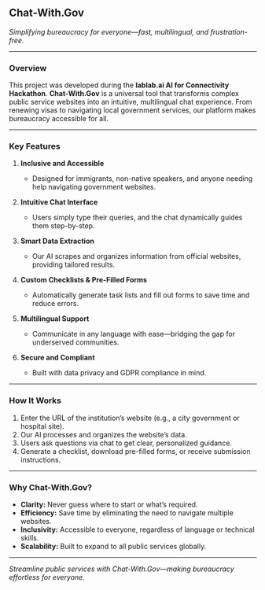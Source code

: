 ## **Chat-With.Gov**  
*Simplifying bureaucracy for everyone—fast, multilingual, and frustration-free.*

---

### **Overview**  
This project was developed during the **lablab.ai AI for Connectivity Hackathon**. **Chat-With.Gov** is a universal tool that transforms complex public service websites into an intuitive, multilingual chat experience. From renewing visas to navigating local government services, our platform makes bureaucracy accessible for all.

------

### **Key Features**  

1. **Inclusive and Accessible**  
   - Designed for immigrants, non-native speakers, and anyone needing help navigating government websites.  

2. **Intuitive Chat Interface**  
   - Users simply type their queries, and the chat dynamically guides them step-by-step.  

3. **Smart Data Extraction**  
   - Our AI scrapes and organizes information from official websites, providing tailored results.  

4. **Custom Checklists & Pre-Filled Forms**  
   - Automatically generate task lists and fill out forms to save time and reduce errors.  

5. **Multilingual Support**  
   - Communicate in any language with ease—bridging the gap for underserved communities.  

6. **Secure and Compliant**  
   - Built with data privacy and GDPR compliance in mind.

---

### **How It Works**  

1. Enter the URL of the institution’s website (e.g., a city government or hospital site).  
2. Our AI processes and organizes the website’s data.  
3. Users ask questions via chat to get clear, personalized guidance.  
4. Generate a checklist, download pre-filled forms, or receive submission instructions.

---

### **Why Chat-With.Gov?**  
- **Clarity:** Never guess where to start or what’s required.  
- **Efficiency:** Save time by eliminating the need to navigate multiple websites.  
- **Inclusivity:** Accessible to everyone, regardless of language or technical skills.  
- **Scalability:** Built to expand to all public services globally.  

---

*Streamline public services with Chat-With.Gov—making bureaucracy effortless for everyone.*

